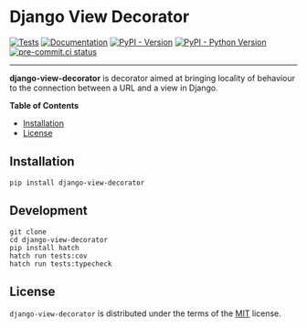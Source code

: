 # Django View Decorator

[![Tests](https://github.com/valberg/django-view-decorator/actions/workflows/test.yml/badge.svg)](https://github.com/valberg/django-view-decorator/actions/workflows/test.yml)
[![Documentation](https://readthedocs.org/projects/django-view-decorator/badge/?version=latest)](https://django-view-decorator.readthedocs.io/en/latest/?badge=latest)
[![PyPI - Version](https://img.shields.io/pypi/v/django-view-decorator.svg)](https://pypi.org/project/django-view-decorator)
[![PyPI - Python Version](https://img.shields.io/pypi/pyversions/django-view-decorator.svg)](https://pypi.org/project/django-view-decorator)
[![pre-commit.ci status](https://results.pre-commit.ci/badge/github/valberg/django-view-decorator/main.svg)](https://results.pre-commit.ci/latest/github/valberg/django-view-decorator/main)

-----

**django-view-decorator** is decorator aimed at bringing locality of behaviour to the connection between a URL and a view in Django.



**Table of Contents**

- [Installation](#installation)
- [License](#license)

## Installation

```console
pip install django-view-decorator
```

## Development

```console
git clone
cd django-view-decorator
pip install hatch
hatch run tests:cov
hatch run tests:typecheck
```

## License

`django-view-decorator` is distributed under the terms of the [MIT](https://spdx.org/licenses/MIT.html) license.
